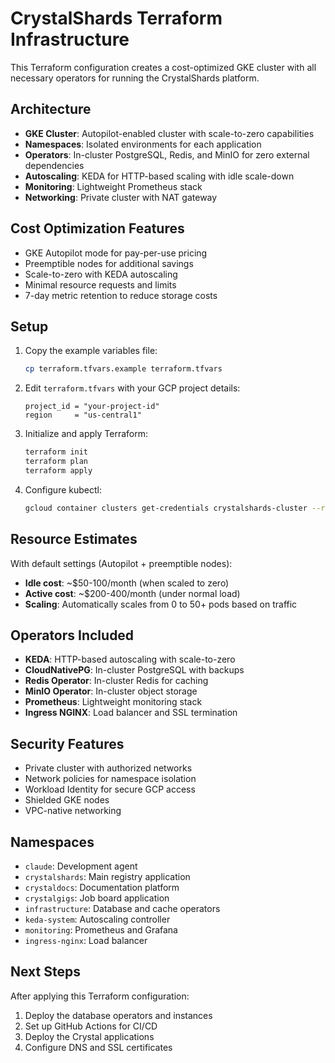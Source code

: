 # CrystalShards Terraform Infrastructure

This Terraform configuration creates a cost-optimized GKE cluster with all necessary operators for running the CrystalShards platform.

## Architecture

- **GKE Cluster**: Autopilot-enabled cluster with scale-to-zero capabilities
- **Namespaces**: Isolated environments for each application
- **Operators**: In-cluster PostgreSQL, Redis, and MinIO for zero external dependencies
- **Autoscaling**: KEDA for HTTP-based scaling with idle scale-down
- **Monitoring**: Lightweight Prometheus stack
- **Networking**: Private cluster with NAT gateway

## Cost Optimization Features

- GKE Autopilot mode for pay-per-use pricing
- Preemptible nodes for additional savings
- Scale-to-zero with KEDA autoscaling
- Minimal resource requests and limits
- 7-day metric retention to reduce storage costs

## Setup

1. Copy the example variables file:
   ```bash
   cp terraform.tfvars.example terraform.tfvars
   ```

2. Edit `terraform.tfvars` with your GCP project details:
   ```hcl
   project_id = "your-project-id"
   region     = "us-central1"
   ```

3. Initialize and apply Terraform:
   ```bash
   terraform init
   terraform plan
   terraform apply
   ```

4. Configure kubectl:
   ```bash
   gcloud container clusters get-credentials crystalshards-cluster --region us-central1 --project your-project-id
   ```

## Resource Estimates

With default settings (Autopilot + preemptible nodes):
- **Idle cost**: ~$50-100/month (when scaled to zero)
- **Active cost**: ~$200-400/month (under normal load)
- **Scaling**: Automatically scales from 0 to 50+ pods based on traffic

## Operators Included

- **KEDA**: HTTP-based autoscaling with scale-to-zero
- **CloudNativePG**: In-cluster PostgreSQL with backups
- **Redis Operator**: In-cluster Redis for caching
- **MinIO Operator**: In-cluster object storage
- **Prometheus**: Lightweight monitoring stack
- **Ingress NGINX**: Load balancer and SSL termination

## Security Features

- Private cluster with authorized networks
- Network policies for namespace isolation
- Workload Identity for secure GCP access
- Shielded GKE nodes
- VPC-native networking

## Namespaces

- `claude`: Development agent
- `crystalshards`: Main registry application
- `crystaldocs`: Documentation platform
- `crystalgigs`: Job board application
- `infrastructure`: Database and cache operators
- `keda-system`: Autoscaling controller
- `monitoring`: Prometheus and Grafana
- `ingress-nginx`: Load balancer

## Next Steps

After applying this Terraform configuration:

1. Deploy the database operators and instances
2. Set up GitHub Actions for CI/CD
3. Deploy the Crystal applications
4. Configure DNS and SSL certificates